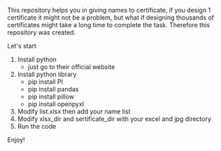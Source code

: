 This repository helps you in giving names to certificate, if you design 1 certificate it might not be a problem, but what if designing thousands of certificates might take a long time to complete the task. Therefore this repository was created.

Let's start

1. Install python
   - just go to their official website
2. Install python library
   - pip install PI
   - pip install pandas
   - pip install pillow
   - pip install openpyxl
3. Modify list.xlsx then add your name list
4. Modify xlsx_dir and sertificate_dir with your excel and jpg directory
5. Run the code

Enjoy!
